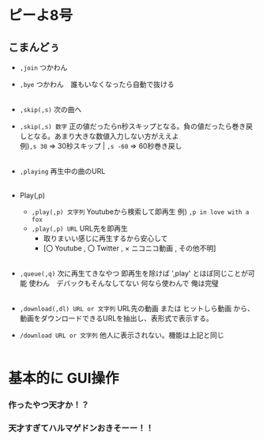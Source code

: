 # ピーよ8号

## こまんどぅ

- `,join` つかわん
- `,bye` つかわん　誰もいなくなったら自動で抜ける<br><br>

- `,skip(,s)` 次の曲へ 
- `,skip(,s) 数字` 正の値だったらn秒スキップとなる。負の値だったら巻き戻しとなる。あまり大きな数値入力しない方がええよ<br>
               例)`,s 30` => 30秒スキップ | `,s -60` => 60秒巻き戻し <br><br>
               
- `,playing` 再生中の曲のURL<br><br>

- Play(,p)
  - `,play(,p) 文字列` Youtubeから検索して即再生 例) `,p in love with a fox`
  - `,play(,p) URL` URL先を即再生
    - 取りまいい感じに再生するから安心して
    - [〇 Youtube , 〇 Twitter , × ニコニコ動画 , その他不明]<br><br>

- `,queue(,q)` 次に再生てきなやつ 即再生を除けば ',play' とほぼ同じことが可能 使わん　デバックもそんなしてない 何なら使わんで 俺は完璧<br><br>
    
- `,download(,dl) URL or 文字列` URL先の動画 または ヒットしら動画 から、動画をダウンロードできるURLを抽出し、表形式で表示する。
- `/download URL or 文字列` 他人に表示されない。機能は上記と同じ<br><br>


# 基本的に GUI操作
### 作ったやつ天才か！？
### 天才すぎてハルマゲドンおきそーー！！
